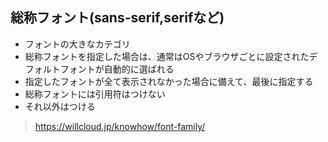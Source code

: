 ## 総称フォント(sans-serif,serifなど)
 - フォントの大きなカテゴリ
 - 総称フォントを指定した場合は、通常はOSやブラウザごとに設定されたデフォルトフォントが自動的に選ばれる
 - 指定したフォントが全て表示されなかった場合に備えて、最後に指定する
 - 総称フォントには引用符はつけない
 - それ以外はつける
 
> https://willcloud.jp/knowhow/font-family/




